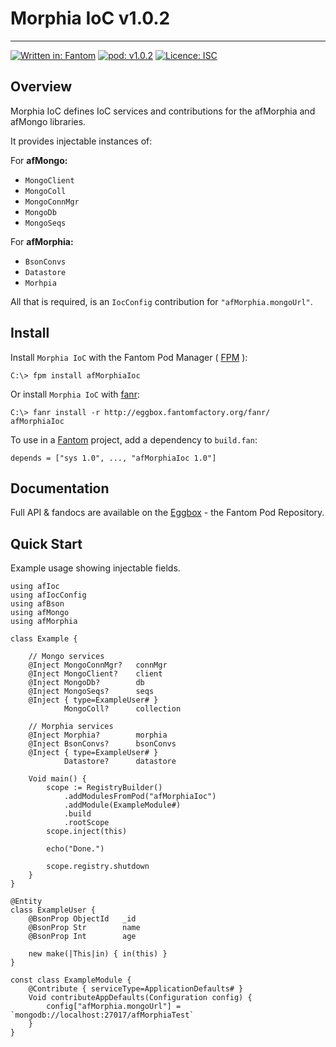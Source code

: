 # Morphia IoC v1.0.2
---

[![Written in: Fantom](http://img.shields.io/badge/written%20in-Fantom-lightgray.svg)](https://fantom-lang.org/)
[![pod: v1.0.2](http://img.shields.io/badge/pod-v1.0.2-yellow.svg)](http://eggbox.fantomfactory.org/pods/afMorphiaIoc)
[![Licence: ISC](http://img.shields.io/badge/licence-ISC-blue.svg)](https://choosealicense.com/licenses/isc/)

## Overview

Morphia IoC defines IoC services and contributions for the afMorphia and afMongo libraries.

It provides injectable instances of:

For **afMongo:**

* `MongoClient`
* `MongoColl`
* `MongoConnMgr`
* `MongoDb`
* `MongoSeqs`


For **afMorphia:**

* `BsonConvs`
* `Datastore`
* `Morhpia`


All that is required, is an `IocConfig` contribution for `"afMorphia.mongoUrl"`.

## <a name="Install"></a>Install

Install `Morphia IoC` with the Fantom Pod Manager ( [FPM](http://eggbox.fantomfactory.org/pods/afFpm) ):

    C:\> fpm install afMorphiaIoc

Or install `Morphia IoC` with [fanr](https://fantom.org/doc/docFanr/Tool.html#install):

    C:\> fanr install -r http://eggbox.fantomfactory.org/fanr/ afMorphiaIoc

To use in a [Fantom](https://fantom-lang.org/) project, add a dependency to `build.fan`:

    depends = ["sys 1.0", ..., "afMorphiaIoc 1.0"]

## <a name="documentation"></a>Documentation

Full API & fandocs are available on the [Eggbox](http://eggbox.fantomfactory.org/pods/afMorphiaIoc/) - the Fantom Pod Repository.

## <a name="quickStart"></a>Quick Start

Example usage showing injectable fields.

    using afIoc
    using afIocConfig
    using afBson
    using afMongo
    using afMorphia
    
    class Example {
    
        // Mongo services
        @Inject MongoConnMgr?   connMgr
        @Inject MongoClient?    client
        @Inject MongoDb?        db
        @Inject MongoSeqs?      seqs
        @Inject { type=ExampleUser# }
                MongoColl?      collection
    
        // Morphia services
        @Inject Morphia?        morphia
        @Inject BsonConvs?      bsonConvs
        @Inject { type=ExampleUser# }
                Datastore?      datastore
    
        Void main() {
            scope := RegistryBuilder()
                .addModulesFromPod("afMorphiaIoc")
                .addModule(ExampleModule#)
                .build
                .rootScope
            scope.inject(this)
    
            echo("Done.")
    
            scope.registry.shutdown
        }
    }
    
    @Entity
    class ExampleUser {
        @BsonProp ObjectId   _id
        @BsonProp Str        name
        @BsonProp Int        age
    
        new make(|This|in) { in(this) }
    }
    
    const class ExampleModule {
        @Contribute { serviceType=ApplicationDefaults# }
        Void contributeAppDefaults(Configuration config) {
            config["afMorphia.mongoUrl"] = `mongodb://localhost:27017/afMorphiaTest`
        }
    }
    


